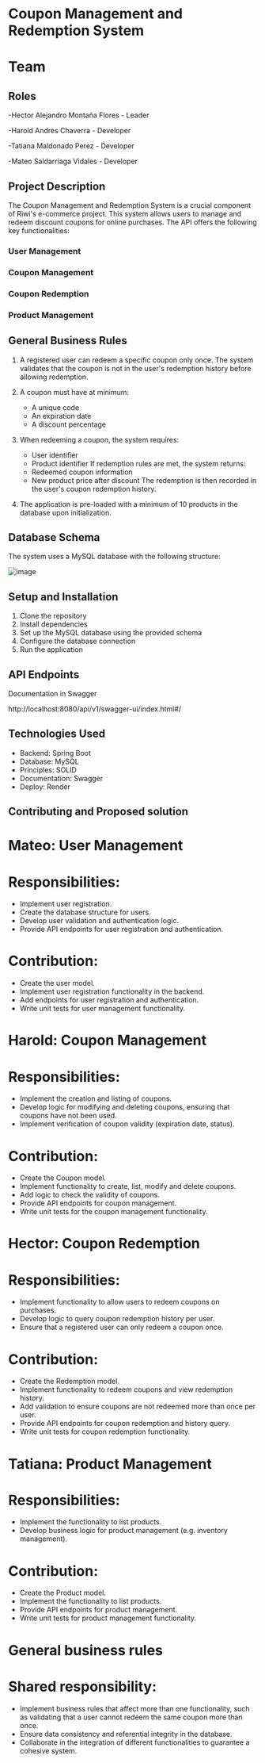 # Coupon Management and Redemption System

# Team
## Roles
-Hector Alejandro Montaña Flores - Leader

-Harold Andres Chaverra - Developer

-Tatiana Maldonado Perez - Developer

-Mateo Saldarriaga Vidales - Developer

## Project Description

The Coupon Management and Redemption System is a crucial component of Riwi's e-commerce project. This system allows users to manage and redeem discount coupons for online purchases. The API offers the following key functionalities:

### User Management
### Coupon Management
### Coupon Redemption
### Product Management

## General Business Rules

1. A registered user can redeem a specific coupon only once. The system validates that the coupon is not in the user's redemption history before allowing redemption.

2. A coupon must have at minimum:
   - A unique code
   - An expiration date
   - A discount percentage

3. When redeeming a coupon, the system requires:
   - User identifier
   - Product identifier
   If redemption rules are met, the system returns:
   - Redeemed coupon information
   - New product price after discount
   The redemption is then recorded in the user's coupon redemption history.

4. The application is pre-loaded with a minimum of 10 products in the database upon initialization.

## Database Schema

The system uses a MySQL database with the following structure:

![image](https://github.com/user-attachments/assets/e9a45b8d-9ea9-4a8b-9ebf-850ed41863d9)


## Setup and Installation

1. Clone the repository
2. Install dependencies
3. Set up the MySQL database using the provided schema
4. Configure the database connection
5. Run the application

## API Endpoints
Documentation in Swagger

http://localhost:8080/api/v1/swagger-ui/index.html#/

## Technologies Used

- Backend: Spring Boot
- Database: MySQL
- Principles: SOLID
- Documentation: Swagger
- Deploy: Render

## Contributing and Proposed solution

# Mateo: User Management
# Responsibilities:
- Implement user registration.
- Create the database structure for users.
- Develop user validation and authentication logic.
- Provide API endpoints for user registration and authentication.

# Contribution:
- Create the user model.
- Implement user registration functionality in the backend.
- Add endpoints for user registration and authentication.
- Write unit tests for user management functionality.


# Harold: Coupon Management

# Responsibilities:
- Implement the creation and listing of coupons.
- Develop logic for modifying and deleting coupons, ensuring that coupons have not been used.
- Implement verification of coupon validity (expiration date, status).

# Contribution:
- Create the Coupon model.
- Implement functionality to create, list, modify and delete coupons.
- Add logic to check the validity of coupons.
- Provide API endpoints for coupon management.
- Write unit tests for the coupon management functionality.


# Hector: Coupon Redemption
# Responsibilities:
- Implement functionality to allow users to redeem coupons on purchases.
- Develop logic to query coupon redemption history per user.
- Ensure that a registered user can only redeem a coupon once.

# Contribution:

- Create the Redemption model.
- Implement functionality to redeem coupons and view redemption history.
- Add validation to ensure coupons are not redeemed more than once per user.
- Provide API endpoints for coupon redemption and history query.
- Write unit tests for coupon redemption functionality.


# Tatiana: Product Management
# Responsibilities:
- Implement the functionality to list products.
- Develop business logic for product management (e.g. inventory management).

# Contribution:
- Create the Product model.
- Implement the functionality to list products.
- Provide API endpoints for product management.
- Write unit tests for product management functionality.


# General business rules
# Shared responsibility:

- Implement business rules that affect more than one functionality, such as validating that a user cannot redeem the same coupon more than once.
- Ensure data consistency and referential integrity in the database.
- Collaborate in the integration of different functionalities to guarantee a cohesive system.
